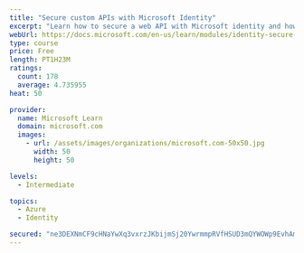 ```yaml
---
title: "Secure custom APIs with Microsoft Identity"
excerpt: "Learn how to secure a web API with Microsoft identity and how to call it from another application."
webUrl: https://docs.microsoft.com/en-us/learn/modules/identity-secure-custom-api/
type: course
price: Free
length: PT1H23M
ratings:
  count: 178
  average: 4.735955
heat: 50

provider:
  name: Microsoft Learn
  domain: microsoft.com
  images:
    - url: /assets/images/organizations/microsoft.com-50x50.jpg
      width: 50
      height: 50

levels:
  - Intermediate

topics:
  - Azure
  - Identity

secured: "ne3DEXNmCF9cHNaYwXq3vxrzJKbijmSj20YwrmmpRVfHSUD3mQYWOWp9EvhAmbvZPDfBnk5Yen6A6VOkFJVORAuzuBIUPuoAPCQRByvOtqEwH4iqJUh+f3y9HUpjjZnSvDIUYbxv5fFcis0/Hpn4TCx/AL6b0Od7ALYtjkwzLtNrQiJVq0NrvUDuN2IvsYZUkwgKwHr7CzHXLGEnQ/QySR9aWYxoWTqkjfsu8tkE7lZSG/vcbXNXK/I454noBY+pye06rX/0N/nT+umPwfT+ZKjve98uP9F789Ho/KsyyCC/iubXH+MjhWp+M2dO7QN7/JD08wyDbre3N1UQqRqCNrt0CDx5W0BiUOLYDMjORQmUrr2gjD7uP/YoUNmKFhZIS2MgLb2XbH5hFnuRuU3ihP541CYahESEbsWF9wqfZGk=;QHrevV4fdvuvNXICYjPiZQ=="
---
```


